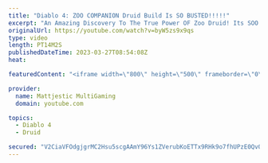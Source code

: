 ```yaml
---
title: "Diablo 4: ZOO COMPANION Druid Build Is SO BUSTED!!!!!"
excerpt: "An Amazing Discovery To The True Power OF Zoo Druid! Its SOO Good, Such An Enjoyable Game-play! Recent Guides Earth ..."
originalUrl: https://youtube.com/watch?v=byW5zs9x9qs
type: video
length: PT14M2S
publishedDateTime: 2023-03-27T08:54:08Z
heat: 

featuredContent: "<iframe width=\"800\" height=\"500\" frameborder=\"0\" src=\"https://www.youtube.com/embed/byW5zs9x9qs\" allow=\"accelerometer; autoplay; encrypted-media; gyroscope; picture-in-picture\" allowfullscreen></iframe>"

provider:
  name: Mattjestic MultiGaming
  domain: youtube.com

topics:
  - Diablo 4
  - Druid

secured: "V2CiaVFOdgjgrMC2Hsu5scgAAmY96Ys1ZVerubKoETTx9RHk9o7fhUPzE0QvOk2rW+cI+6YCoKwiOg7b1zPte0xgllZ95TJKXgJ7dAW6Z7mKCz3wIvnsG8hMyz0P+4nKOV2ZMZar9vGdZmRkf3UkwOIOdWg4Fp/GWdRLlk7H0Yuwhi0oPRdE/4p6iuDiLpu4/C+ty9bBLll8LS7t0l2fXPYDCUfb25WyGi9Wo0/eVqF6vYOl0fYJjY8RO/RIu8+9LKYJPSDO6L2yfeYGNF/FqC4B/vgyfcPshqPqJpn8TYfsFZbRmOASg0Zq51SkbA9/6gdQWCNYIuu4GEDk39O8gSH/ugYns+EoFDYUvEl7l/EoW6LH1hx65lX3ruAaZq03Ki62lmc96hnaIQHfuG91dRhAE12VdFzlOzaqtcd6Kuxgz45OWQqto8UvGWRXzWb4;mHnRsb34REPMNHUQyW3hdA=="
---
```


